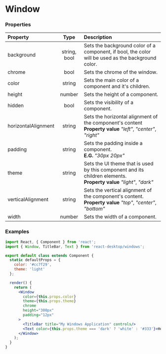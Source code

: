 # Window

### Properties

Property            | Type         | Description
:------------------ | :-----------:| :----------
background          | string, bool | Sets the background color of a component, if bool, the color will be used as the background color.
chrome              | bool         | Sets the chrome of the window.
color               | string       | Sets the main color of a component and it's children.
height              | number       | Sets the height of a component.
hidden              | bool         | Sets the visibility of a component.
horizontalAlignment | string       | Sets the horizontal alignment of the component's content<br/>__Property value__ _"left"_, _"center"_, _"right"_
padding             | string       | Sets the padding inside a component.<br/>__E.G.__ _"30px 20px"_
theme               | string       | Sets the UI theme that is used by this component and its children elements.<br/>__Property value__ _"light"_, _"dark"_
verticalAlignment   | string       | Sets the vertical alignment of the component's content.<br/>__Property value__ _"top"_, _"center"_, _"bottom"_
width               | number       | Sets the width of a component.

### Examples

```jsx
import React, { Component } from 'react';
import { Window, TitleBar, Text } from 'react-desktop/windows';

export default class extends Component {
  static defaultProps = {
    color: '#cc7f29',
    theme: 'light'
  };

  render() {
    return (
      <Window
        color={this.props.color}
        theme={this.props.theme}
        chrome
        height="300px"
        padding="12px"
      >
        <TitleBar title="My Windows Application" controls/>
        <Text color={this.props.theme === 'dark' ? 'white' : '#333'}>Hello World</Text>
      </Window>
    );
  }
}
```
